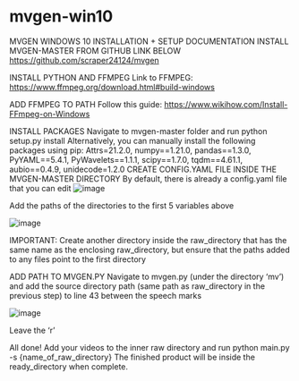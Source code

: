 # mvgen-win10

MVGEN WINDOWS 10 INSTALLATION + SETUP DOCUMENTATION
INSTALL MVGEN-MASTER FROM GITHUB LINK BELOW
https://github.com/scraper24124/mvgen

INSTALL PYTHON AND FFMPEG
Link to FFMPEG: https://www.ffmpeg.org/download.html#build-windows

ADD FFMPEG TO PATH
Follow this guide: https://www.wikihow.com/Install-FFmpeg-on-Windows

INSTALL PACKAGES
Navigate to mvgen-master folder and run python setup.py install
Alternatively, you can manually install the following packages using pip: 
Attrs=21.2.0, numpy==1.21.0, pandas==1.3.0, PyYAML==5.4.1, PyWavelets==1.1.1, scipy==1.7.0, tqdm==4.61.1, aubio==0.4.9, unidecode=1.2.0
CREATE CONFIG.YAML FILE INSIDE THE MVGEN-MASTER DIRECTORY
By default, there is already a config.yaml file that you can edit
![image](https://user-images.githubusercontent.com/107861190/174609668-3f1bb598-2883-49dd-9e25-d4c342c022df.png)


Add the paths of the directories to the first 5 variables above
 
![image](https://user-images.githubusercontent.com/107861190/174609709-856ad61f-b5e8-429b-9465-585fb67be0f2.png)

IMPORTANT: Create another directory inside the raw_directory that has the same name as the enclosing raw_directory, but ensure that the paths added to any files point to the first directory

ADD PATH TO MVGEN.PY
Navigate to mvgen.py (under the directory ‘mv’) and add the source directory path (same path as raw_directory in the previous step) to line 43 between the speech marks

![image](https://user-images.githubusercontent.com/107861190/174609722-01e816f6-2f78-463b-88d5-4cd6ccf04394.png)




Leave the ‘r’ 



All done!
Add your videos to the inner raw directory and run python main.py -s {name_of_raw_directory}
The finished product will be inside the ready_directory when complete.
